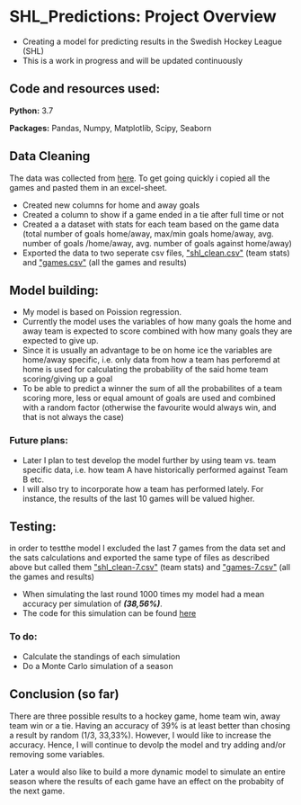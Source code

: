 # SHL_Predictions: Project Overview
- Creating a model for predicting results in the Swedish Hockey League (SHL)
- This is a work in progress and will be updated continuously

## Code and resources used:
**Python:** 3.7

**Packages:** Pandas, Numpy, Matplotlib, Scipy, Seaborn


## Data Cleaning
The data was collected from [here](https://stats.swehockey.se/ScheduleAndResults/Schedule/10371). To get going quickly i copied all the games and pasted them in an excel-sheet.

- Created new columns for home and away goals
- Created a column to show if a game ended in a tie after full time or not
- Created a a dataset with stats for each team based on the game data (total number of goals home/away, max/min goals home/away, avg. number of goals /home/away, avg. number of goals against home/away)
- Exported the data to two seperate csv files, ["shl_clean.csv"](https://github.com/tlondahl/SHL_Predictions/blob/master/SHL%2019/shl_clean.csv) (team stats) and ["games.csv"](https://github.com/tlondahl/SHL_Predictions/blob/master/SHL%2019/games.csv) (all the games and results)

## Model building:
- My model is based on Poission regression.
- Currently the model uses the variables of how many goals the home and away team is expected to score combined with how many goals they are expected to give up.
- Since it is usually an advantage to be on home ice the variables are home/away specific, i.e. only data from how a team has perforemd at home is used for calculating the  probability of the said home team scoring/giving up a goal
- To be able to predict a winner the sum of all the probabilites of a team scoring more, less or equal amount of goals are used and combined with a random factor (otherwise the favourite would always win, and that is not always the case)
### Future plans:
- Later I plan to test develop the model further by using team vs. team specific data, i.e. how team A have historically performed against Team B etc.
- I will also try to incorporate how a team has performed lately. For instance, the results of the last 10 games will be valued higher.

## Testing:
in order to testthe model I excluded the last 7 games from the data set and the sats calculations and exported the same type of files as described above but called them ["shl_clean-7.csv"](https://github.com/tlondahl/SHL_Predictions/blob/master/SHL%2019/shl_clean-7.csv) (team stats) and ["games-7.csv"](https://github.com/tlondahl/SHL_Predictions/blob/master/SHL%2019/games-7.csv) (all the games and results)
- When simulating the last round 1000 times my model had a mean accuracy per simulation of **_(38,56%)_**.
- The code for this simulation can be found [here](https://github.com/tlondahl/SHL_Predictions/blob/master/SHL%2019/last_round_sim.py)

### To do:
- Calculate the standings of each simulation
- Do a Monte Carlo simulation of a season

## Conclusion (so far)
There are three possible results to a hockey game, home team win, away team win or a tie. Having an accuracy of 39% is at least better than chosing a result by random (1/3, 33,33%). However, I would like to increase the accuracy. Hence, I will continue to devolp the model and try adding and/or removing some variables.


Later a would also like to build a more dynamic model to simulate an entire season where the results of each game have an effect on the probabity of the next game. 
